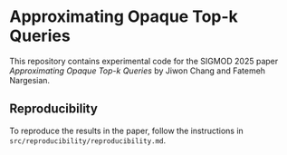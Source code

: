 # Approximating Opaque Top-k Queries

This repository contains experimental code for the SIGMOD 2025 paper *Approximating Opaque Top-k Queries* by Jiwon Chang and Fatemeh Nargesian. 

## Reproducibility

To reproduce the results in the paper, follow the instructions in `src/reproducibility/reproducibility.md`. 